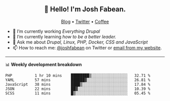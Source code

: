 <h2 align="center">👋 Hello! I'm Josh Fabean.</h2>
<p align="center">
  <a href="https://joshfabean.com">Blog</a> •
  <a href="https://twitter.com/fabean">Twitter</a> •
  <a href="https://www.buymeacoffee.com/LSxne6Yr4">Coffee</a>
</p>

- 🔭 I’m currently working *Everything Drupal*
- 🌱 I’m currently learning *how to be a better leader.*
- 💬 Ask me about *Drupal, Linux, PHP, Docker, CSS and JavaScript*
- 📫 How to reach me: [@joshfabean](https://twitter.com/joshfabean) on Twitter or [email from my website](https://joshfabean.com).

-------

📊 **Weekly development breakdown**
<!--START_SECTION:waka-->
```text
PHP          1 hr 10 mins    ████████▒░░░░░░░░░░░░░░░░   32.71 % 
YAML         57 mins         ██████▓░░░░░░░░░░░░░░░░░░   26.81 % 
JavaScript   38 mins         ████▒░░░░░░░░░░░░░░░░░░░░   17.84 % 
JSON         22 mins         ██▓░░░░░░░░░░░░░░░░░░░░░░   10.39 % 
SCSS         11 mins         █▒░░░░░░░░░░░░░░░░░░░░░░░   05.45 % 
```
<!--END_SECTION:waka-->

<!--
**fabean/fabean** is a ✨ _special_ ✨ repository because its `README.md` (this file) appears on your GitHub profile.

Here are some ideas to get you started:

- 🔭 I’m currently working on ...
- 🌱 I’m currently learning ...
- 👯 I’m looking to collaborate on ...
- 🤔 I’m looking for help with ...
- 💬 Ask me about ...
- 📫 How to reach me: ...
- 😄 Pronouns: ...
- ⚡ Fun fact: ...
-->
